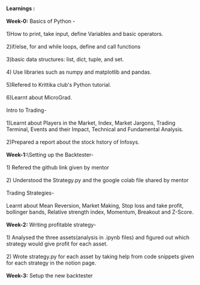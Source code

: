 <br>**Learnings :**</br>
<br>**Week-0:** Basics of Python - </br>
<br>1)How to print, take input, define Variables and basic operators.</br>
<br>2)if/else, for and while loops, define and call functions</br>
<br>3)basic data structures: list, dict, tuple, and set.</br>
<br>4) Use libraries such as numpy and matplotlib and pandas.</br>
<br>5)Refered to Krittika club's Python tutorial.</br>
<br>6)Learnt about MicroGrad.</br>
<br>Intro to Trading-</br>
<br>1)Learnt about Players in the Market, Index, Market Jargons, Trading Terminal, Events and their Impact, Technical and Fundamental Analysis.</br>
<br>2)Prepared a report about the stock hstory of Infosys.</br>
<br> ****Week-1:****\Setting up the Backtester-</br>
<br>1) Refered the github link given by mentor </br>
<br>2) Understood the Strategy.py and the google colab file shared by mentor</br>
<br> Trading Strategies-</br>
<br> Learnt about Mean Reversion, Market Making, Stop loss and take profit, bollinger bands, Relative strength index, Momentum, Breakout and Z-Score. </br>
<br> **Week-2:** Writing profitable strategy-</br>
<br>1) Analysed the three assets(analysis in .ipynb files) and figured out which strategy would give profit for each asset.</br>
<br>2) Wrote strategy.py for each asset by taking help from code snippets given for each strategy in the notion page.</br>
<br> **Week-3:** Setup the new backtester</br>
